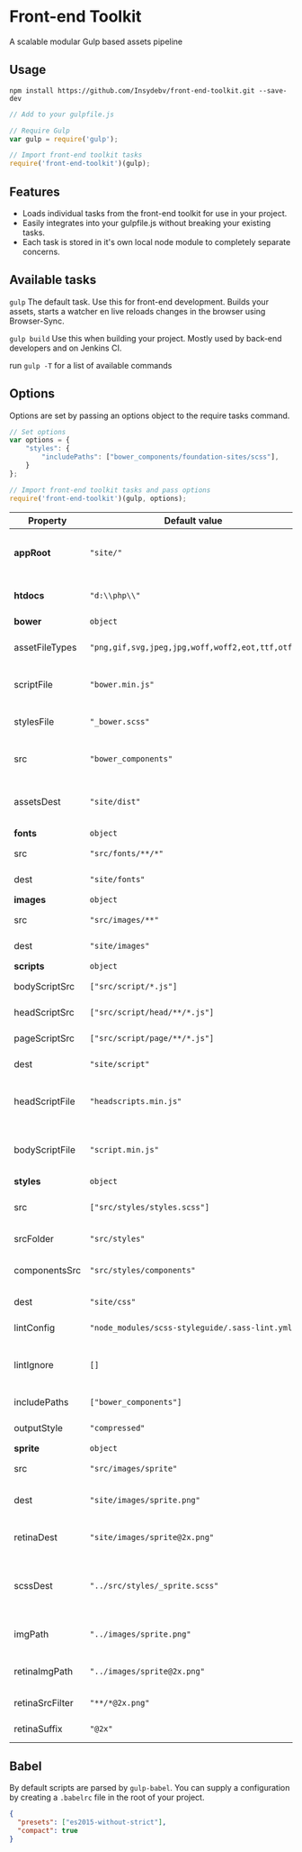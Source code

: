 # Front-end Toolkit
A scalable modular Gulp based assets pipeline

## Usage
`npm install https://github.com/Insydebv/front-end-toolkit.git --save-dev`

```javascript
// Add to your gulpfile.js

// Require Gulp
var gulp = require('gulp');

// Import front-end toolkit tasks
require('front-end-toolkit')(gulp);

```

## Features
* Loads individual tasks from the front-end toolkit for use in your project.
* Easily integrates into your gulpfile.js without breaking your existing tasks.
* Each task is stored in it's own local node module to completely separate concerns.


## Available tasks
`gulp` The default task. Use this for front-end development. Builds your assets, starts a watcher en live reloads changes in the browser using Browser-Sync.

`gulp build` Use this when building your project. Mostly used by back-end developers and on Jenkins CI.

run `gulp -T` for a list of available commands

## Options
Options are set by passing an options object to the require tasks command.
```javascript
// Set options
var options = {
	"styles": {
		"includePaths": ["bower_components/foundation-sites/scss"],
	}
};

// Import front-end toolkit tasks and pass options
require('front-end-toolkit')(gulp, options);

```

**Property**|**Default value**|**Description**
-----|-----|-----
**appRoot**|`"site/"`|Main dist folder followed by a forward slash
**htdocs** |`"d:\\php\\"`|Location of Apache htdocs
**bower**|`object`|
assetFileTypes|`"png,gif,svg,jpeg,jpg,woff,woff2,eot,ttf,otf"`|Comma separated list of filetypes
scriptFile    |`"bower.min.js"`|Filename for concatenated bower scripts
stylesFile    |`"_bower.scss"`|Filename for concatenated bower styles
src           |`"bower_components"`|Location of bower components
assetsDest    |`"site/dist"`|Where to copy bower assets for distribution
**fonts**|`object`|
src           |`"src/fonts/**/*"`|Fonts source dir
dest|`"site/fonts"`|Distribution fonts dir
**images**|`object`|
src           |`"src/images/**"`|Images source dir
dest|`"site/images"`|Distribution images dir
**scripts**|`object`|
bodyScriptSrc|`["src/script/*.js"]`|Bodyscript source
headScriptSrc|`["src/script/head/**/*.js"]`|Headscript source
pageScriptSrc|`["src/script/page/**/*.js"]`|Pagescript source
dest|`"site/script"`|Distribution script dir
headScriptFile|`"headscripts.min.js"`|Headscripts are concatenated into this file
bodyScriptFile|`"script.min.js"`|Bodyscripts are concatenated into this file
**styles**|`object`|
src|`["src/styles/styles.scss"]`|Stylesheets that are parsed
srcFolder        |`"src/styles"`|Stylesheets source folder
componentsSrc|`"src/styles/components"`|Location of styles components
dest         |`"site/css"`|Distribution css dir
lintConfig     |`"node_modules/scss-styleguide/.sass-lint.yml"`|Sass-lint config
lintIgnore|`[]`|Glob with files to be ignored by sass-lint
includePaths   |`["bower_components"]`|Sass includepaths
outputStyle    |`"compressed"`|Sass outputstyle
**sprite**|`object`|
src|`"src/images/sprite"`|Sprite source folder
dest|`"site/images/sprite.png"`|Non retina sprite image location
retinaDest|`"site/images/sprite@2x.png"`|Retina sprite image location
scssDest|`"../src/styles/_sprite.scss"`|Sprite SCSS source destination (include in styles.scss)
imgPath|`"../images/sprite.png"`|Non retina sprite image path for CSS
retinaImgPath|`"../images/sprite@2x.png"`|Retina sprite image path for CSS
retinaSrcFilter|`"**/*@2x.png"`|Retina SRC filter
retinaSuffix |`"@2x"`|Retina files suffix

## Babel
By default scripts are parsed by `gulp-babel`. 
You can supply a configuration by creating a `.babelrc` file in the root of your project.
```json
{
  "presets": ["es2015-without-strict"],
  "compact": true
}
```